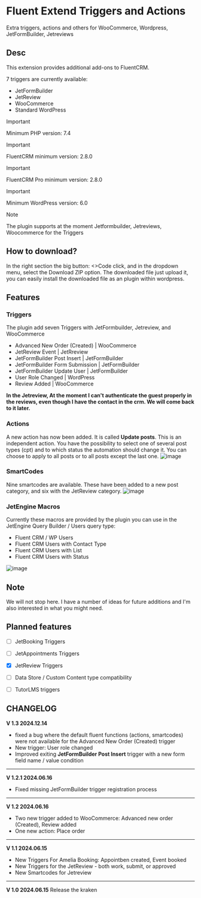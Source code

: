 # Fluent Extend Triggers and Actions
Extra triggers, actions and others for WooCommerce, Wordpress, JetFormBuilder, Jetreviews

## Desc

This extension provides additional add-ons to FluentCRM.

7 triggers are currently available:

* JetFormBuilder
* JetReview
* WooCommerce
* Standard WordPress

> [!IMPORTANT]
> Minimum PHP version: 7.4

> [!IMPORTANT]
> FluentCRM minimum version: 2.8.0

> [!IMPORTANT]
> FluentCRM Pro minimum version: 2.8.0

> [!IMPORTANT]
> Minimum WordPress version: 6.0

> [!Note]
> The plugin supports at the moment Jetformbuilder, Jetreviews, Woocommerce for the Triggers

## How to download?

In the right section the big button: <>Code click, and in the dropdown menu, select the Download ZIP option. The downloaded file just upload it, you can easily install the downloaded file as an plugin within wordpress.

## Features

### Triggers

The plugin add seven Triggers with JetFormbuilder, Jetreview, and WooCommerce

* Advanced New Order (Created) | WooCommerce
* JetReview Event | JetRreview
* JetFormBuilder Post Insert | JetFormBuilder
* JetFormBuilder Form Submission | JetFormBuilder
* JetFormBuilder Update User | JetFormBuilder
* User Role Changed | WordPress
* Review Added | WooCommerce

**In the Jetreview, At the moment I can't authenticate the guest properly in the reviews, even though I have the contact in the crm. We will come back to it later.**


### Actions

A new action has now been added. It is called **Update posts**. This is an independent action. You have the possibility to select one of several post types (cpt) and to which status the automation should change it. You can choose to apply to all posts or to all posts except the last one.
![image](https://github.com/Lonsdale201/fluent-extend-triggers-and-actions/assets/23199033/9d18cad1-94a4-4686-9560-20934daa4b28)

### SmartCodes

Nine smartcodes are available. These have been added to a new post category, and six with the JetReview category.
![image](https://github.com/Lonsdale201/fluent-extend-triggers-and-actions/assets/23199033/b4c25727-695a-49e3-9f2a-a81fd91ab5de)


### JetEngine Macros

Currently these macros are provided by the plugin you can use in the JetEngine Query Builder / Users query type:

* Fluent CRM / WP Users
* Fluent CRM Users with Contact Type
* Fluent CRM Users with List
* Fluent CRM Users with Status

![image](https://github.com/Lonsdale201/fluent-extend-triggers-and-actions/assets/23199033/9b39ee82-e0cd-4fed-b267-2eeb7c02e4d1)


## Note
We will not stop here. I have a number of ideas for future additions and I'm also interested in what you might need.

## Planned features

- [ ] JetBooking Triggers
- [ ] JetAppointments Triggers 
- [X] JetReview Triggers
- [ ] Data Store / Custom Content type compatibility
- [ ] TutorLMS triggers


## CHANGELOG

**V 1.3 2024.12.14**

* fixed a bug where the default fluent functions (actions, smartcodes) were not available for the Advanced New Order (Created) trigger
* New trigger: User role changed
* Improved exiting **JetFormBuilder Post Insert** trigger with a new form field name / value condition

---

**V 1.2.1 2024.06.16**

* Fixed missing JetFormBuilder trigger registration process

---

**V 1.2 2024.06.16**

* Two new trigger added to  WooCommerce: Advanced new order (Created), Review added
* One new action: Place order

---

**V 1.1 2024.06.15**

* New Triggers For Amelia Booking: Appointben created, Event booked
* New Triggers for the JetReview - both work, submit, or approved
* New Smartcodes for Jetreview

---

**V 1.0 2024.06.15**
Release the kraken
